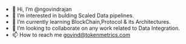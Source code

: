 - 👋 Hi, I’m @ngovindrajan
- 👀 I’m interested in bulding Scaled Data pipelines.
- 🌱 I’m currently learning BlockChain,Protocol & its Architectures.
- 💞️ I’m looking to collaborate on any work related to Data Integration.
- 📫 How to reach me govind@tokenmetrics.com
